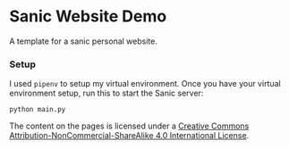 # Sanic Website Demo

A template for a sanic personal website.

### Setup

I used `pipenv` to setup my virtual environment.
Once you have your virtual environment setup, run this to start the Sanic server:

`python main.py`

The content on the pages is licensed under a [Creative Commons Attribution-NonCommercial-ShareAlike 4.0 International License](http://creativecommons.org/licenses/by-nc-sa/4.0/).